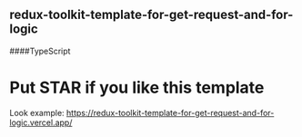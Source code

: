## redux-toolkit-template-for-get-request-and-for-logic
####TypeScript
# Put STAR if you like this template

Look example: https://redux-toolkit-template-for-get-request-and-for-logic.vercel.app/



